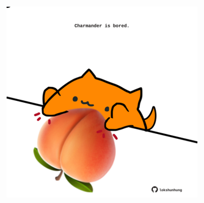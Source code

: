 <!-- built at 16/11/2021, 03:02:12 UTC -->
<p align="center">
  <img width="500" height="500" src="./ReadmeImage.svg">
</p>

